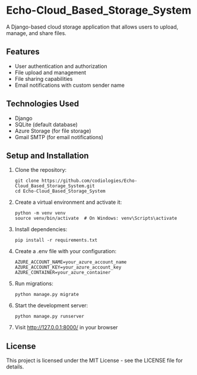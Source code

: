 # Echo-Cloud_Based_Storage_System

A Django-based cloud storage application that allows users to upload, manage, and share files.

## Features

- User authentication and authorization
- File upload and management
- File sharing capabilities
- Email notifications with custom sender name

## Technologies Used

- Django
- SQLite (default database)
- Azure Storage (for file storage)
- Gmail SMTP (for email notifications)

## Setup and Installation

1. Clone the repository:
   ```
   git clone https://github.com/codiologies/Echo-Cloud_Based_Storage_System.git
   cd Echo-Cloud_Based_Storage_System
   ```

2. Create a virtual environment and activate it:
   ```
   python -m venv venv
   source venv/bin/activate  # On Windows: venv\Scripts\activate
   ```

3. Install dependencies:
   ```
   pip install -r requirements.txt
   ```

4. Create a .env file with your configuration:
   ```
   AZURE_ACCOUNT_NAME=your_azure_account_name
   AZURE_ACCOUNT_KEY=your_azure_account_key
   AZURE_CONTAINER=your_azure_container
   ```

5. Run migrations:
   ```
   python manage.py migrate
   ```

6. Start the development server:
   ```
   python manage.py runserver
   ```

7. Visit http://127.0.0.1:8000/ in your browser

## License

This project is licensed under the MIT License - see the LICENSE file for details. 